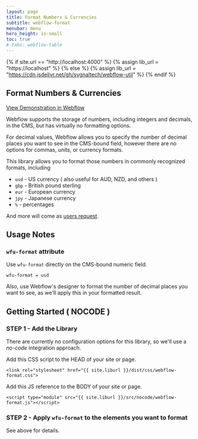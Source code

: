 ```yaml
---
layout: page
title: Format Numbers & Currencies
subtitle: webflow-format
menubar: menu
hero_height: is-small
toc: true
# tabs: webflow-table
---
```


{% if site.url == "http://localhost:4000" %}
{% assign lib_url = "https://localhost" %}
{% else %}
{% assign lib_url = "https://cdn.jsdelivr.net/gh/sygnaltech/webflow-util" %}
{% endif %}

## Format Numbers & Currencies

<a class="button is-danger" href="https://webflow-collections.webflow.io/formatting-numbers" target="_blank">View Demonstration in Webflow</a>

Webflow supports the storage of numbers, including integers and decimals, in the CMS, 
but has virtually no formatting options.

For decimal values, Webflow allows you to specify the number of decimal places you want to see in the CMS-bound field,
however there are no options for commas, units, or currency formats. 

This library allows you to format those numbers in commonly recognized formats, including

- `usd` - US currency ( also useful for AUD, NZD, and others )
- `gbp` - British pound sterling
- `eur` - European currency
- `jpy` - Japanese currency
- `%` - percentages

And more will come as [users request](mailto:wfu@sygnal.com). 




## Usage Notes

### `wfu-format` attribute

Use `wfu-format` directly on the CMS-bound numeric field.

```
wfu-format = usd
```

Also, use Webflow's designer to format the number of decimal places you want to see,
as we'll apply this in your formatted result.




## Getting Started ( NOCODE )


### STEP 1 - Add the Library


There are currently no configuration options for this library, so we'll use a *no-code* integration approach.

Add this CSS script to the HEAD of your site or page.

```
<link rel="stylesheet" href="{{ site.liburl }}/dist/css/webflow-format.css">
```

Add this JS reference to the BODY of your site or page.

```
<script type="module" src="{{ site.liburl }}/src/nocode/webflow-format.js"></script>
```



### STEP 2 - Apply `wfu-format` to the elements you want to format


See above for details. 

